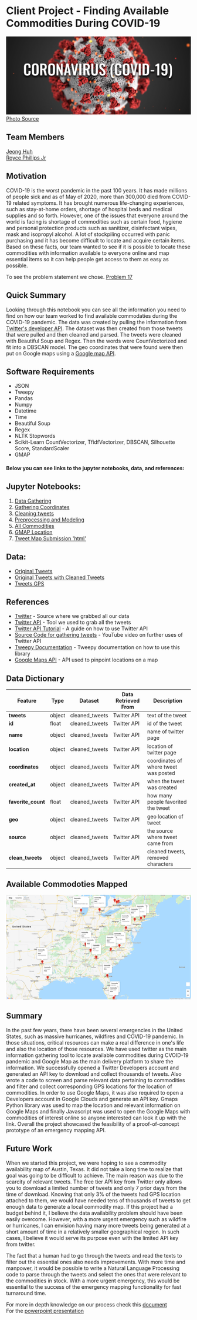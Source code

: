 # Client Project - Finding Available Commodities During COVID-19
![](imgs/CoronaVirusHeader-Final-3-1536x647.jpg)
[Photo Source](https://www.furman.edu/covid-19/)

## Team Members 
[Jeong Huh](https://www.linkedin.com/in/jeong-huh/)
<br>[Royce Phillips Jr](https://www.linkedin.com/in/roycephillipsjr/)

## Motivation
COVID-19 is the worst pandemic in the past 100 years. It has made millions of people sick and as of May of 2020, more than 300,000 died from COVID-19 related symptoms. It has brought numerous life-changing experiences, such as stay-at-home orders, shortage of hospital beds and medical supplies and so forth. However, one of the issues that everyone around the world is facing is shortage of commodities such as certain food, hygiene and personal protection products such as sanitizer, disinfectant wipes, mask and isopropyl alcohol. A lot of stockpiling occurred with panic purchasing and it has become difficult to locate and acquire certain items. Based on these facts, our team wanted to see if it is possible to locate these commodities with information available to everyone online and map essential items so it can help people get access to them as easy as possible.

To see the problem statement we chose. [Problem 17](Presentation_Files/problem_17.txt)

## Quick Summary
Looking through this notebook you can see all the information you need to find on how our team worked to find available commodaties during the COVID-19 pandemic. The data was created by pulling the information from [Twitter's developer API](https://developer.twitter.com/en/docs). The dataset was then created from those tweets that were pulled and then cleaned and parsed. The tweets were cleaned with Beautiful Soup and Regex. Then the words were CountVectorized and fit into a DBSCAN model. The geo coordinates that were found were then put on Google maps using a [Google map API](https://developers.google.com/maps/documentation).

## Software Requirements
- JSON
- Tweepy
- Pandas
- Numpy
- Datetime
- Time
- Beautiful Soup
- Regex
- NLTK Stopwords
- Scikit-Learn CountVectorizer, TfidfVectorizer, DBSCAN, Silhouette Score, StandardScaler
- GMAP

#### Below you can see links to the jupyter notebooks, data, and references:

## Jupyter Notebooks:

1. [Data Gathering](Code/00_Gathering_tweets.ipynb)
2. [Gathering Coordinates](Code/01_Gathering_coordinates.ipynb)
3. [Cleaning tweets](Code/02_Cleaning_tweets.ipynb)
4. [Preprocessing and Modeling](Code/03_Preprocessing_Modeling.ipynb)
5. [All Commodities](Code/04_All_commodities.ipynb)
6. [GMAP Location](Code/05_gmap-location.ipynb)
7. [Tweet Map Submission 'html'](Code/tweet-map-submission.html)


## Data:
- [Original Tweets](datasets/all_commodities_tweets.csv)
- [Original Tweets with Cleaned Tweets](datasets/cleaned_tweets.csv)
- [Tweets GPS](datasets/tweets_gps.csv)


##  References
- [Twitter](https://twitter.com/) - Source where we grabbed all our data
- [Twitter API](https://developer.twitter.com/en/docs) - Tool we used to grab all the tweets
- [Twitter API Tutorial](http://socialmedia-class.org/twittertutorial.html) - A guide on how to use Twitter API
- [Source Code for gathering tweets](https://www.youtube.com/watch?v=WX0MDddgpA4&list=PL5tcWHG-UPH2zBfOz40HSzcGUPAVOOnu1&index=3) - YouTube video on further uses of Twitter API
- [Tweepy Documentation](http://docs.tweepy.org/en/v3.8.0/index.html) - Tweepy documentation on how to use this library
- [Google Maps API](https://developers.google.com/maps/documentation) - API used to pinpoint locations on a map


##  Data Dictionary
Feature|    Type|    Dataset|Data Retrieved From|Description|
-------|--------|-----------|-------------------|-----------|
**tweets**|object|cleaned_tweets|Twitter API|text of the tweet|
**id**|float|cleaned_tweets|Twitter API|id of the tweet|
**name**|object|cleaned_tweets|Twitter API|name of twitter page|
**location**|object|cleaned_tweets|Twitter API|location of twitter page|
**coordinates**|object|cleaned_tweets|Twitter API|coordinates of where tweet was posted|
**created_at**|object|cleaned_tweets|Twitter API|when the tweet was created|
**favorite_count**|float|cleaned_tweets|Twitter API|how many people favorited the tweet|
**geo**|object|cleaned_tweets|Twitter API|geo location of tweet|
**source**|object|cleaned_tweets|Twitter API|the source where tweet came from|
**clean_tweets**|object|cleaned_tweets|Twitter API|cleaned tweets, removed characters|

## Available Commodoties Mapped
![](imgs/map-commodity.png)

## Summary

In the past few years, there have been several emergencies in the United States, such as massive hurricanes, wildfires and COVID-19 pandemic. In those situations, critical resources can make a real difference in one's life and also the location of those resources. We have used twitter as the main information gathering tool to locate available commodities during CVOID-19 pandemic and Google Map as the main delivery platform to share the information. We successfully opened a Twitter Developers account and generated an API key to download and collect thousands of tweets. Also wrote a code to screen and parse relevant data pertaining to commodities and filter and collect corresponding GPS locations for the location of commodities. In order to use Google Maps, it was also required to open a Developers account in Google Clouds and generate an API key. Gmaps Python library was used to map the location and relevant information on Google Maps and finally Javascript was used to open the Google Maps with commodities of interest online so anyone interested can look it up with the link. Overall the project showcased the feasibility of a proof-of-concept prototype of an emergency mapping API.


## Future Work

When we started this project, we were hoping to see a commodity availability map of Austin, Texas. It did not take a long time to realize that goal was going to be difficult to achieve. The main reason was due to the scarcity of relevant tweets. The free tier API key from Twitter only allows you to download a limited number of tweets and only 7 prior days from the time of download. Knowing that only 3% of the tweets had GPS location attached to them, we would have needed tens of thousands of tweets to get enough data to generate a local commodity map. If this project had a budget behind it, I believe the data availability problem should have been easily overcome. However, with a more urgent emergency such as wildfire or hurricanes, I can envision having many more tweets being generated at a short amount of time in a relatively smaller geographical region. In such cases, I believe it would serve its purpose even with the limited API key from twitter.

The fact that a human had to go through the tweets and read the texts to filter out the essential ones also needs improvements. With more time and manpower, it would be possible to write a Natural Language Processing code to parse through the tweets and select the ones that were relevant to the commodities in stock. With a more urgent emergency, this would be essential to the success of the emergency mapping functionality for fast turnaround time. 


For more in depth knowledge on our process check this [document](Presentation_Files/Executive_Summary_COVID.pdf)
<br>For the [powerpoint presentation](Presentation_Files/PPT_COVID19-Commodity-Map.pdf)
